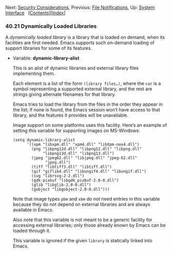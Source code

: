<!-- This is the GNU Emacs Lisp Reference Manual
corresponding to Emacs version 27.2.

Copyright (C) 1990-1996, 1998-2021 Free Software Foundation,
Inc.

Permission is granted to copy, distribute and/or modify this document
under the terms of the GNU Free Documentation License, Version 1.3 or
any later version published by the Free Software Foundation; with the
Invariant Sections being "GNU General Public License," with the
Front-Cover Texts being "A GNU Manual," and with the Back-Cover
Texts as in (a) below.  A copy of the license is included in the
section entitled "GNU Free Documentation License."

(a) The FSF's Back-Cover Text is: "You have the freedom to copy and
modify this GNU manual.  Buying copies from the FSF supports it in
developing GNU and promoting software freedom." -->

<!-- Created by GNU Texinfo 6.7, http://www.gnu.org/software/texinfo/ -->

Next: [Security Considerations](Security-Considerations.html), Previous: [File Notifications](File-Notifications.html), Up: [System Interface](System-Interface.html)   \[[Contents](index.html#SEC_Contents "Table of contents")]\[[Index](Index.html "Index")]

### 40.21 Dynamically Loaded Libraries

A *dynamically loaded library* is a library that is loaded on demand, when its facilities are first needed. Emacs supports such on-demand loading of support libraries for some of its features.

*   Variable: **dynamic-library-alist**

    This is an alist of dynamic libraries and external library files implementing them.

    Each element is a list of the form `(library files…)`<!-- /@w -->, where the `car` is a symbol representing a supported external library, and the rest are strings giving alternate filenames for that library.

    Emacs tries to load the library from the files in the order they appear in the list; if none is found, the Emacs session won’t have access to that library, and the features it provides will be unavailable.

    Image support on some platforms uses this facility. Here’s an example of setting this variable for supporting images on MS-Windows:

        (setq dynamic-library-alist
              '((xpm "libxpm.dll" "xpm4.dll" "libXpm-nox4.dll")
                (png "libpng12d.dll" "libpng12.dll" "libpng.dll"
                     "libpng13d.dll" "libpng13.dll")
                (jpeg "jpeg62.dll" "libjpeg.dll" "jpeg-62.dll"
                      "jpeg.dll")
                (tiff "libtiff3.dll" "libtiff.dll")
                (gif "giflib4.dll" "libungif4.dll" "libungif.dll")
                (svg "librsvg-2-2.dll")
                (gdk-pixbuf "libgdk_pixbuf-2.0-0.dll")
                (glib "libglib-2.0-0.dll")
                (gobject "libgobject-2.0-0.dll")))

    Note that image types `pbm` and `xbm` do not need entries in this variable because they do not depend on external libraries and are always available in Emacs.

    Also note that this variable is not meant to be a generic facility for accessing external libraries; only those already known by Emacs can be loaded through it.

    This variable is ignored if the given `library` is statically linked into Emacs.
